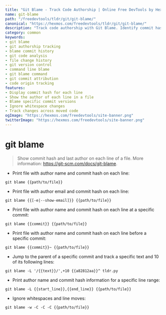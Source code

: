```yaml
---
title: "Git Blame - Track Code Authorship | Online Free DevTools by Hexmos"
name: git-blame
path: "/freedevtools/tldr/git/git-blame/"
canonical: "https://hexmos.com/freedevtools/tldr/git/git-blame/"
description: "Track code authorship with Git Blame. Identify commit hash and last author of each line in a file. Free online tool, no registration required."
category: common
keywords:
- git blame
- git authorship tracking
- blame commit history
- git code analysis
- file change history
- git version control
- command line blame
- git blame command
- git commit attribution
- code origin tracking
features:
- Display commit hash for each line
- Show the author of each line in a file
- Blame specific commit versions
- Ignore whitespace changes
- Track changes across moved code
ogImage: "https://hexmos.com/freedevtools/site-banner.png"
twitterImage: "https://hexmos.com/freedevtools/site-banner.png"
---
```


# git blame

> Show commit hash and last author on each line of a file.
> More information: <https://git-scm.com/docs/git-blame>.

- Print file with author name and commit hash on each line:

`git blame {{path/to/file}}`

- Print file with author email and commit hash on each line:

`git blame {{[-e|--show-email]}} {{path/to/file}}`

- Print file with author name and commit hash on each line at a specific commit:

`git blame {{commit}} {{path/to/file}}`

- Print file with author name and commit hash on each line before a specific commit:

`git blame {{commit}}~ {{path/to/file}}`

- Jump to the parent of a specific commit and track a specific text and 10 of its following lines:

`git blame -L '/{{text}}/',+10 {{a82812aa}}^ tldr.py`

- Print author name and commit hash information for a specific line range:

`git blame -L {{start_line}},{{end_line}} {{path/to/file}}`

- Ignore whitespaces and line moves:

`git blame -w -C -C -C {{path/to/file}}`
